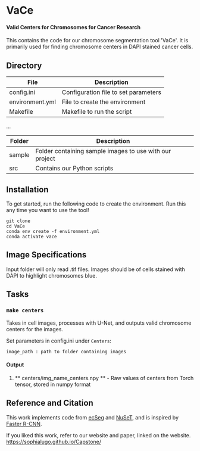# VaCe
#### Valid Centers for Chromosomes for Cancer Research
This contains the code for our chromosome segmentation tool 'VaCe'. It is primarily used for finding chromosome centers in DAPI stained cancer cells. 

## Directory

| File      | Description |
| ----------- | ----------- |
| config.ini      | Configuration file to set parameters       |
| environment.yml   | File to create the environment        |
| Makefile | Makefile to run the script        |

...

| Folder      | Description |
| ----------- | ----------- |
| sample      | Folder containing sample images to use with our project       |
| src   | Contains our Python scripts        |

## Installation
To get started, run the following code to create the environment. Run this any time you want to use the tool!

```
git clone 
cd VaCe
conda env create -f environment.yml
conda activate vace
```

## Image Specifications
Input folder will only read .tif files. Images should be of cells stained with DAPI to highlight chromosomes blue. 

## Tasks
### `make centers`
Takes in cell images, processes with U-Net, and outputs valid chromosome centers for the images. 

Set parameters in config.ini under `Centers`:

````
image_path : path to folder containing images
````

#### Output

1. ** centers/img_name_centers.npy ** - Raw values of centers from Torch tensor, stored in numpy format

## Reference and Citation
This work implements code from [ecSeg](https://github.com/UCRajkumar/ecSeg/tree/master) and [NuSeT](https://github.com/yanglf1121/NuSeT), and is inspired by [Faster R-CNN](https://github.com/endernewton/tf-faster-rcnn).

If you liked this work, refer to our website and paper, linked on the website. https://sophialugo.github.io/Capstone/